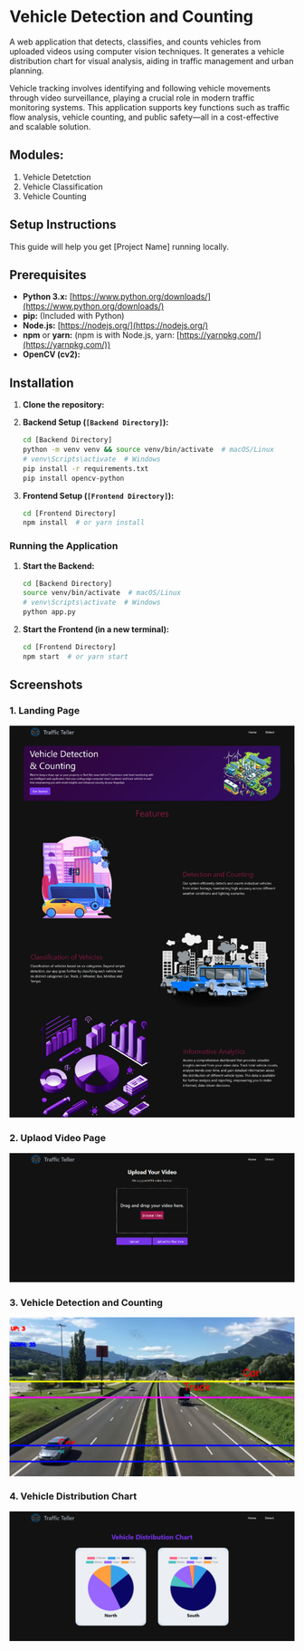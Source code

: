 # Vehicle Detection and Counting 

A web application that detects, classifies, and counts vehicles from uploaded videos using computer vision techniques. It generates a vehicle distribution chart for visual analysis, aiding in traffic management and urban planning.

Vehicle tracking involves identifying and following vehicle movements through video surveillance, playing a crucial role in modern traffic monitoring systems. This application supports key functions such as traffic flow analysis, vehicle counting, and public safety—all in a cost-effective and scalable solution.

## Modules: <br>
1. Vehicle Detetction
2. Vehicle Classification
3. Vehicle Counting

## Setup Instructions

This guide will help you get [Project Name] running locally.

## Prerequisites

* **Python 3.x:** [https://www.python.org/downloads/](https://www.python.org/downloads/)
* **pip:** (Included with Python)
* **Node.js:** [https://nodejs.org/](https://nodejs.org/)
* **npm** or **yarn:** (npm is with Node.js, yarn: [https://yarnpkg.com/](https://yarnpkg.com/))
* **OpenCV (cv2):**

## Installation

1.  **Clone the repository:**
   
2.  **Backend Setup (`[Backend Directory]`):**
    ```bash
    cd [Backend Directory]
    python -m venv venv && source venv/bin/activate  # macOS/Linux
    # venv\Scripts\activate  # Windows
    pip install -r requirements.txt
    pip install opencv-python
    ```

3.  **Frontend Setup (`[Frontend Directory]`):**
    ```bash
    cd [Frontend Directory]
    npm install  # or yarn install
    ```

### Running the Application

1.  **Start the Backend:**
    ```bash
    cd [Backend Directory]
    source venv/bin/activate  # macOS/Linux
    # venv\Scripts\activate  # Windows
    python app.py
    ```

2.  **Start the Frontend (in a new terminal):**
    ```bash
    cd [Frontend Directory]
    npm start  # or yarn start
    ```

## Screenshots

### 1. Landing Page

![Landing Page](Screenshots/Landing%20Page.png)

### 2. Uplaod Video Page

![Upload Video Page](Screenshots/Upload%20Video%20Page.png)

### 3. Vehicle Detection and Counting

![Vehicle Detection and Counting](Screenshots/Vehicle%20Detection%20and%20Counting.png)

### 4. Vehicle Distribution Chart

![Vehicle Distribution Chart](Screenshots/Vehicle%20Distribution%20Chart.png)
